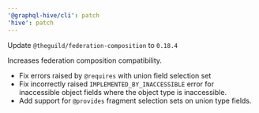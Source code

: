 ```yaml
---
'@graphql-hive/cli': patch
'hive': patch
---
```


Update `@theguild/federation-composition` to `0.18.4`

Increases federation composition compatibility.
- Fix errors raised by `@requires` with union field selection set
- Fix incorrectly raised `IMPLEMENTED_BY_INACCESSIBLE` error for inaccessible object fields where the object type is inaccessible.
- Add support for `@provides` fragment selection sets on union type fields.
